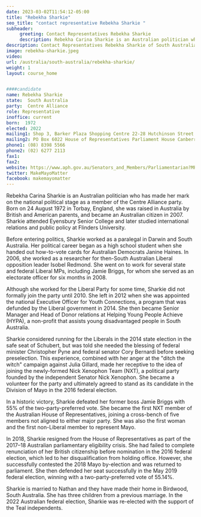 ```yaml
---
date: 2023-03-02T11:54:12-05:00
title: "Rebekha Sharkie"
seo_title: "contact representative Rebekha Sharkie "
subheader:
     greeting: Contact Representatives Rebekha Sharkie
     description: Rebekha Carina Sharkie is an Australian politician who has made her mark on the national political stage as a member of the Centre Alliance party.
description: Contact Representatives Rebekha Sharkie of South Australia. Contact information for Rebekha Sharkie includes email address, phone number, and mailing address.
image: rebekha-sharkie.jpeg
video:
url: /australia/south-australia/rebekha-sharkie/
weight: 1
layout: course_home


####candidate
name: Rebekha Sharkie
state:	South Australia
party:	Centre Alliance
role: Representative
inoffice: current
born:  1972
elected: 2022
mailing1: Shop 3, Barker Plaza Shopping Centre 22-28 Hutchinson Street MT Barker, SA, 5251
mailing2: PO Box 6022 House of Representatives Parliament House Canberra ACT 2600
phone1:	(08) 8398 5566
phone2: (02) 6277 2113
fax1:
fax2:
website: https://www.aph.gov.au/Senators_and_Members/Parliamentarian?MPID=265980
twitter: MakeMayoMatter
facebook: makemayomatter
---
```


Rebekha Carina Sharkie is an Australian politician who has made her mark on the national political stage as a member of the Centre Alliance party. Born on 24 August 1972 in Torbay, England, she was raised in Australia by British and American parents, and became an Australian citizen in 2007. Sharkie attended Eyensbury Senior College and later studied international relations and public policy at Flinders University.

Before entering politics, Sharkie worked as a paralegal in Darwin and South Australia. Her political career began as a high school student when she handed out how-to-vote cards for Australian Democrats Janine Haines. In 2006, she worked as a researcher for then-South Australian Liberal opposition leader Isobel Redmond. She went on to work for several state and federal Liberal MPs, including Jamie Briggs, for whom she served as an electorate officer for six months in 2008.

Although she worked for the Liberal Party for some time, Sharkie did not formally join the party until 2010. She left in 2012 when she was appointed the national Executive Officer for Youth Connections, a program that was defunded by the Liberal government in 2014. She then became Senior Manager and Head of Donor relations at Helping Young People Achieve (HYPA), a non-profit that assists young disadvantaged people in South Australia.

Sharkie considered running for the Liberals in the 2014 state election in the safe seat of Schubert, but was told she needed the blessing of federal minister Christopher Pyne and federal senator Cory Bernardi before seeking preselection. This experience, combined with her anger at the "ditch the witch" campaign against Julia Gillard, made her receptive to the idea of joining the newly-formed Nick Xenophon Team (NXT), a political party founded by the independent Senator Nick Xenophon. She became a volunteer for the party and ultimately agreed to stand as its candidate in the Division of Mayo in the 2016 federal election.

In a historic victory, Sharkie defeated her former boss Jamie Briggs with 55% of the two-party-preferred vote. She became the first NXT member of the Australian House of Representatives, joining a cross-bench of five members not aligned to either major party. She was also the first woman and the first non-Liberal member to represent Mayo.

In 2018, Sharkie resigned from the House of Representatives as part of the 2017–18 Australian parliamentary eligibility crisis. She had failed to complete renunciation of her British citizenship before nomination in the 2016 federal election, which led to her disqualification from holding office. However, she successfully contested the 2018 Mayo by-election and was returned to parliament. She then defended her seat successfully in the May 2019 federal election, winning with a two-party-preferred vote of 55.14%.

Sharkie is married to Nathan and they have made their home in Birdwood, South Australia. She has three children from a previous marriage. In the 2022 Australian federal election, Sharkie was re-elected with the support of the Teal independents.
